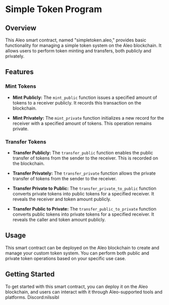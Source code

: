 # Simple Token Program

## Overview

This Aleo smart contract, named "simpletoken.aleo," provides basic functionality for managing a simple token system on the Aleo blockchain. It allows users to perform token minting and transfers, both publicly and privately.

## Features

### Mint Tokens

- **Mint Publicly:** The `mint_public` function issues a specified amount of tokens to a receiver publicly. It records this transaction on the blockchain.

- **Mint Privately:** The `mint_private` function initializes a new record for the receiver with a specified amount of tokens. This operation remains private.

### Transfer Tokens

- **Transfer Publicly:** The `transfer_public` function enables the public transfer of tokens from the sender to the receiver. This is recorded on the blockchain.

- **Transfer Privately:** The `transfer_private` function allows the private transfer of tokens from the sender to the receiver.

- **Transfer Private to Public:** The `transfer_private_to_public` function converts private tokens into public tokens for a specified receiver. It reveals the receiver and token amount publicly.

- **Transfer Public to Private:** The `transfer_public_to_private` function converts public tokens into private tokens for a specified receiver. It reveals the caller and token amount publicly.

## Usage

This smart contract can be deployed on the Aleo blockchain to create and manage your custom token system. You can perform both public and private token operations based on your specific use case.

## Getting Started

To get started with this smart contract, you can deploy it on the Aleo blockchain, and users can interact with it through Aleo-supported tools and platforms.
Discord:nilssibl

